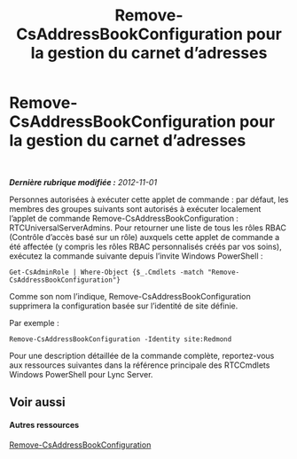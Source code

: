 ﻿---
title: Remove-CsAddressBookConfiguration pour la gestion du carnet d’adresses
TOCTitle: Remove-CsAddressBookConfiguration pour la gestion du carnet d’adresses
ms:assetid: 5d173ebe-ec4d-4640-8432-a25071ea9cc5
ms:mtpsurl: https://technet.microsoft.com/fr-fr/library/Gg429705(v=OCS.15)
ms:contentKeyID: 49297347
ms.date: 05/20/2016
mtps_version: v=OCS.15
ms.translationtype: HT
---

# Remove-CsAddressBookConfiguration pour la gestion du carnet d’adresses

 

_**Dernière rubrique modifiée :** 2012-11-01_

Personnes autorisées à exécuter cette applet de commande : par défaut, les membres des groupes suivants sont autorisés à exécuter localement l’applet de commande Remove-CsAddressBookConfiguration : RTCUniversalServerAdmins. Pour retourner une liste de tous les rôles RBAC (Contrôle d’accès basé sur un rôle) auxquels cette applet de commande a été affectée (y compris les rôles RBAC personnalisés créés par vos soins), exécutez la commande suivante depuis l’invite Windows PowerShell :

    Get-CsAdminRole | Where-Object {$_.Cmdlets -match "Remove-CsAddressBookConfiguration"}

Comme son nom l’indique, Remove-CsAddressBookConfiguration supprimera la configuration basée sur l’identité de site définie.

Par exemple :

    Remove-CsAddressBookConfiguration -Identity site:Redmond

Pour une description détaillée de la commande complète, reportez-vous aux ressources suivantes dans la référence principale des RTCCmdlets Windows PowerShell pour Lync Server.

## Voir aussi

#### Autres ressources

[Remove-CsAddressBookConfiguration](remove-csaddressbookconfiguration.md)

